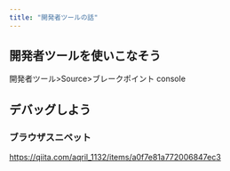 ```yaml
---
title: "開発者ツールの話"
---
```


## 開発者ツールを使いこなそう
開発者ツール>Source>ブレークポイント
console

## デバッグしよう

### ブラウザスニペット
https://qiita.com/aqril_1132/items/a0f7e81a772006847ec3